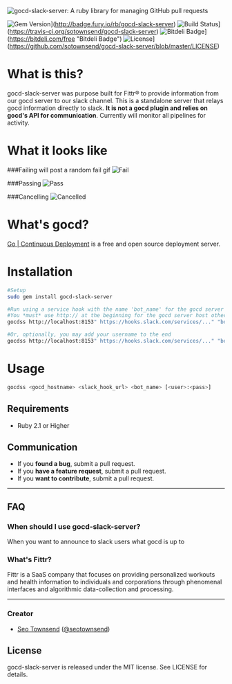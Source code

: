 ![gocd-slack-server: A ruby library for managing GitHub pull requests](https://raw.githubusercontent.com/sotownsend/gocd-slack-server/master/logo.png)

![Gem Version](https://badge.fury.io/rb/gocd-slack-server.svg)](http://badge.fury.io/rb/gocd-slack-server)
![Build Status](https://travis-ci.org/sotownsend/gocd-slack-server.svg?branch=master)](https://travis-ci.org/sotownsend/gocd-slack-server)
![Bitdeli Badge](https://d2weczhvl823v0.cloudfront.net/sotownsend/gocd-slack-server/trend.png)](https://bitdeli.com/free "Bitdeli Badge")
![License](http://img.shields.io/badge/license-MIT-green.svg?style=flat)](https://github.com/sotownsend/gocd-slack-server/blob/master/LICENSE)

# What is this?
gocd-slack-server was purpose built for Fittr® to provide information from our gocd server to our slack channel.  This is a standalone server that relays gocd information directly to slack.  **It is not a gocd plugin and relies on gocd's API for communication**.  Currently will monitor all pipelines for activity.

# What it looks like

###Failing will post a random fail gif
![Fail](https://raw.githubusercontent.com/sotownsend/gocd-slack-server/master/fail.gif)

###Passing
![Pass](https://raw.githubusercontent.com/sotownsend/gocd-slack-server/master/pass.gif)

###Cancelling
![Cancelled](https://raw.githubusercontent.com/sotownsend/gocd-slack-server/master/cancelled.gif)

# What's gocd?
[Go | Continuous Deployment](http://www.go.cd/) is a free and open source deployment server.

# Installation
```sh
#Setup
sudo gem install gocd-slack-server

#Run using a service hook with the name 'bot_name' for the gocd server installed on localhost at 8513
#You *must* use http:// at the beginning for the gocd server host otherwise slack will *not* generate links
gocdss http://localhost:8153" https://hooks.slack.com/services/..." "bot_name"

#Or, optionally, you may add your username to the end
gocdss http://localhost:8153" https://hooks.slack.com/services/..." "bot_name" "username:pass"
```

# Usage
```sh
gocdss <gocd_hostname> <slack_hook_url> <bot_name> [<user>:<pass>]
```

## Requirements

- Ruby 2.1 or Higher

## Communication

- If you **found a bug**, submit a pull request.
- If you **have a feature request**, submit a pull request.
- If you **want to contribute**, submit a pull request.

---

## FAQ

### When should I use gocd-slack-server?

When you want to announce to slack users what gocd is up to

### What's Fittr?

Fittr is a SaaS company that focuses on providing personalized workouts and health information to individuals and corporations through phenomenal interfaces and algorithmic data-collection and processing.

* * *

### Creator

- [Seo Townsend](http://github.com/sotownsend) ([@seotownsend](https://twitter.com/seotownsend))

## License

gocd-slack-server is released under the MIT license. See LICENSE for details.
